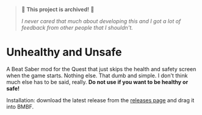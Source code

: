 > 🚩 **This project is archived!** 🚩
> 
> *I never cared that much about developing this and I got a lot of feedback from other people that I shouldn't.*

# Unhealthy and Unsafe

A Beat Saber mod for the Quest that just skips the health and safety screen when the game starts. Nothing else. That dumb and simple. I don't think much else has to be said, really. **Do not use if you want to be healthy or safe!**

Installation: download the latest release from the [releases page](https://github.com/kognise/unhealthy-and-unsafe/releases/latest) and drag it into BMBF.
